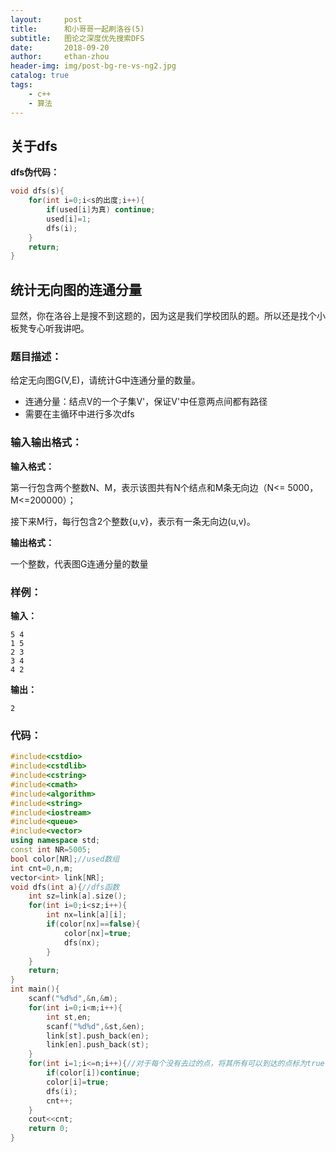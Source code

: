```yaml
---
layout:     post
title:      和小哥哥一起刷洛谷(5)
subtitle:   图论之深度优先搜索DFS
date:       2018-09-20
author:     ethan-zhou
header-img: img/post-bg-re-vs-ng2.jpg
catalog: true
tags:
    - c++
    - 算法
---
```


## 关于dfs

**dfs伪代码：**

```cpp
void dfs(s){
    for(int i=0;i<s的出度;i++){
        if(used[i]为真) continue;
        used[i]=1;
        dfs(i);
    }
    return;
}
```

## 统计无向图的连通分量

显然，你在洛谷上是搜不到这题的，因为这是我们学校团队的题。所以还是找个小板凳专心听我讲吧。

### 题目描述：
给定无向图G(V,E)，请统计G中连通分量的数量。
- 连通分量：结点V的一个子集V'，保证V'中任意两点间都有路径
- 需要在主循环中进行多次dfs

### 输入输出格式：

**输入格式：**

第一行包含两个整数N、M，表示该图共有N个结点和M条无向边（N<= 5000，M<=200000）；

接下来M行，每行包含2个整数{u,v}，表示有一条无向边(u,v)。

**输出格式：**

一个整数，代表图G连通分量的数量 

### 样例：

**输入：**

```
5 4
1 5
2 3
3 4
4 2
```

 **输出：** 

```
2
```

### 代码：

```cpp
#include<cstdio>
#include<cstdlib>
#include<cstring>
#include<cmath>
#include<algorithm>
#include<string>
#include<iostream>
#include<queue>
#include<vector>
using namespace std;
const int NR=5005;
bool color[NR];//used数组
int cnt=0,n,m;
vector<int> link[NR];
void dfs(int a){//dfs函数
    int sz=link[a].size();
    for(int i=0;i<sz;i++){
        int nx=link[a][i];
        if(color[nx]==false){
            color[nx]=true;
            dfs(nx); 
        }
    }
    return;
} 
int main(){
    scanf("%d%d",&n,&m);
    for(int i=0;i<m;i++){
        int st,en;
        scanf("%d%d",&st,&en);
        link[st].push_back(en);
        link[en].push_back(st);
    }
    for(int i=1;i<=n;i++){//对于每个没有去过的点，将其所有可以到达的点标为true，计数加一，重复
        if(color[i])continue;
        color[i]=true;
        dfs(i);
        cnt++;
    }
    cout<<cnt;
    return 0;
}
```
